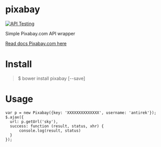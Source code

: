 pixabay
=======

[![API Testing](https://img.shields.io/badge/API%20Test-RapidAPI-blue.svg)](https://rapidapi.com/package/Pixabay?utm_source=PixabayGithub&utm_medium=button&utm_content=Vender_GitHub)

Simple Pixabay.com API wrapper

[Read docs Pixabay.com here](http://pixabay.com/api/docs/)

Install
=======

> $ bower install pixabay [--save]


Usage
=====

`````
var p = new Pixabay({key: 'XXXXXXXXXXXXXX', username: 'antirek'});
$.ajax({
  url: p.getUrl('sky'),
  success: function (result, status, xhr) {
      console.log(result, status)
  }
});
`````
